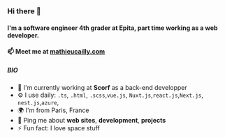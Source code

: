 ### Hi there 👋

#### I'm a software engineer 4th grader at Epita, part time working as a web developer.

#### 📫 Meet me at [mathieucailly.com](https://www.mathieucailly.com)

##### BIO

- 🏢 I'm currently working at **Scorf** as a back-end developper
- ⚙️ I use daily: `.ts`, `.html`, `.scss`,`vue.js`, `Nuxt.js`,`react.js`,`Next.js`, `nest.js`,`azure`, 
- 🌍 I'm from Paris, France
- 💬 Ping me about **web sites**, **development**, **projects**
- ⚡️ Fun fact: I love space stuff

